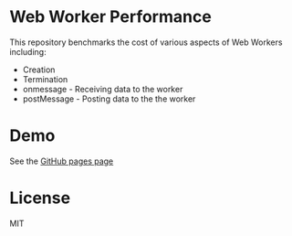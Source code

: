 # Web Worker Performance 

This repository benchmarks the cost of various aspects of Web Workers including:

* Creation
* Termination
* onmessage - Receiving data to the worker
* postMessage - Posting data to the the worker

# Demo

See the [GitHub pages page](https://jamesmilneruk.github.io/webworkerperf)

# License 

MIT
